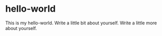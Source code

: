 # hello-world
This is my hello-world. 
Write a little bit about yourself. 
Write a little more about yourself. 
